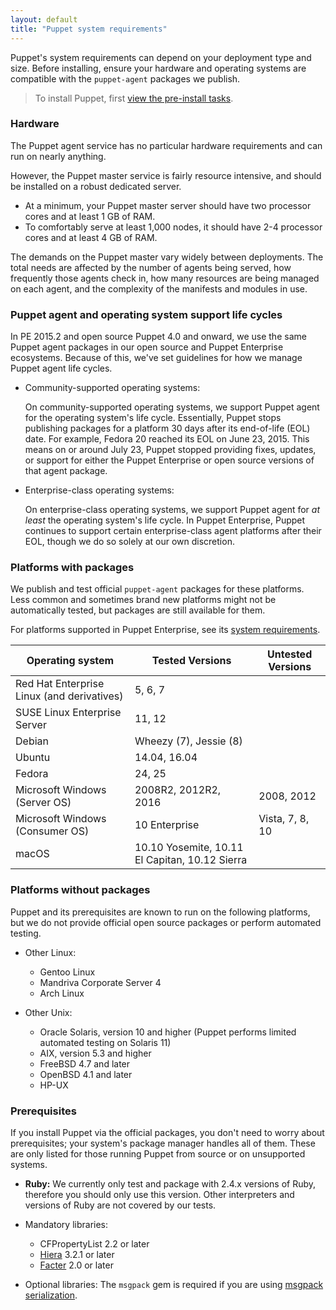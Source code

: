 ```yaml
---
layout: default
title: "Puppet system requirements"
---
```


Puppet's system requirements can depend on your deployment type and size. Before installing, ensure your hardware and operating systems are compatible with the `puppet-agent` packages we publish.

> To install Puppet, first [view the pre-install tasks](./install_pre.html).

### Hardware

The Puppet agent service has no particular hardware requirements and can run on nearly anything.

However, the Puppet master service is fairly resource intensive, and should be installed on a robust dedicated server.

* At a minimum, your Puppet master server should have two processor cores and at least 1 GB of RAM.
* To comfortably serve at least 1,000 nodes, it should have 2-4 processor cores and at least 4 GB of RAM.

The demands on the Puppet master vary widely between deployments. The total needs are affected by the number of agents being served, how frequently those agents check in, how many resources are being managed on each agent, and the complexity of the manifests and modules in use.

### Puppet agent and operating system support life cycles

In PE 2015.2 and open source Puppet 4.0 and onward, we use the same Puppet agent packages in our open source and Puppet Enterprise ecosystems. Because of this, we've set guidelines for how we manage Puppet agent life cycles.

* Community-supported operating systems:

  On community-supported operating systems, we support Puppet agent for the operating system's life cycle. Essentially, Puppet stops publishing packages for a platform 30 days after its end-of-life (EOL) date. For example, Fedora 20 reached its EOL on June 23, 2015. This means on or around July 23, Puppet stopped providing fixes, updates, or support for either the Puppet Enterprise or open source versions of that agent package.

* Enterprise-class operating systems:

  On enterprise-class operating systems, we support Puppet agent for _at least_ the operating system's life cycle. In Puppet Enterprise, Puppet continues to support certain enterprise-class agent platforms after their EOL, though we do so solely at our own discretion.

### Platforms with packages

We publish and test official `puppet-agent` packages for these platforms. Less common and sometimes brand new platforms might not be automatically tested, but packages are still available for them.

For platforms supported in Puppet Enterprise, see its [system requirements]({{pe}}/sys_req_os.html).

| Operating system                           | Tested Versions                                | Untested Versions       |
|--------------------------------------------|------------------------------------------------|-------------------------|
| Red Hat Enterprise Linux (and derivatives) | 5, 6, 7                                        |                         |
| SUSE Linux Enterprise Server               | 11, 12                                         |                         |
| Debian                                     | Wheezy (7), Jessie (8)                         |                         |
| Ubuntu                                     | 14.04, 16.04                                   |                         |
| Fedora                                     | 24, 25                                         |                         |
| Microsoft Windows (Server OS)              | 2008R2, 2012R2, 2016                           | 2008, 2012              |
| Microsoft Windows (Consumer OS)            | 10 Enterprise                                  | Vista, 7, 8, 10         |
| macOS                                      | 10.10 Yosemite, 10.11 El Capitan, 10.12 Sierra |                         |

### Platforms without packages

Puppet and its prerequisites are known to run on the following platforms, but we do not provide official open source packages or perform automated testing.

* Other Linux:
  * Gentoo Linux
  * Mandriva Corporate Server 4
  * Arch Linux

* Other Unix:
  * Oracle Solaris, version 10 and higher (Puppet performs limited automated testing on Solaris 11)
  * AIX, version 5.3 and higher
  * FreeBSD 4.7 and later
  * OpenBSD 4.1 and later
  * HP-UX

### Prerequisites

If you install Puppet via the official packages, you don't need to worry about prerequisites; your system's package manager handles all of them. These are only listed for those running Puppet from source or on unsupported systems.

* **Ruby:** We currently only test and package with 2.4.x versions of Ruby, therefore you should only use this version. Other interpreters and versions of Ruby are not covered by our tests.

* Mandatory libraries:

  * CFPropertyList 2.2 or later
  * [Hiera]({{hiera}}/) 3.2.1 or later
  * [Facter]({{facter}}/) 2.0 or later


* Optional libraries: The `msgpack` gem is required if you are using [msgpack serialization](./experiments_msgpack.html).
